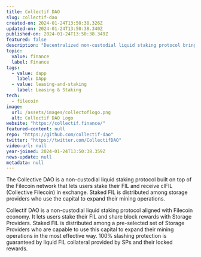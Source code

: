 ```yaml
---
title: Collectif DAO
slug: collectif-dao
created-on: 2024-01-24T13:50:38.326Z
updated-on: 2024-01-24T13:50:38.340Z
published-on: 2024-01-24T13:50:38.349Z
featured: false
description: "Decentralized non-custodial liquid staking protocol bringing capital efficient storage an mining to the Filecoin network"
topic:
  value: finance
  label: Finance
tags:
  - value: dapp
    label: DApp
  - value: leasing-and-staking
    label: Leasing & Staking
tech:
  - filecoin
image:
  url: /assets/images/collectoflogo.png
  alt: Collectif DAO Logo
website: "https://collectif.finance/"
featured-content: null
repo: "https://github.com/collectif-dao"
twitter: "https://twitter.com/CollectifDAO"
video-url: null
year-joined: 2024-01-24T13:50:38.359Z
news-update: null
metadata: null
---
```


The Collective DAO is a non-custodial liquid staking protocol built on top of the Filecoin network that lets users stake their FIL and receive clFIL (Collective Filecoin) in exchange. Staked FIL is distributed among storage providers who use the capital to expand their mining operations.

Collectif DAO is a non-custodial liquid staking protocol aligned with Filecoin economy. It lets users stake their FIL and share block rewards with Storage Providers. Staked FIL is distributed among a pre-selected set of Storage Providers who are capable to use this capital to expand their mining operations in the most effective way. 100% slashing protection is guaranteed by liquid FIL collateral provided by SPs and their locked rewards.
